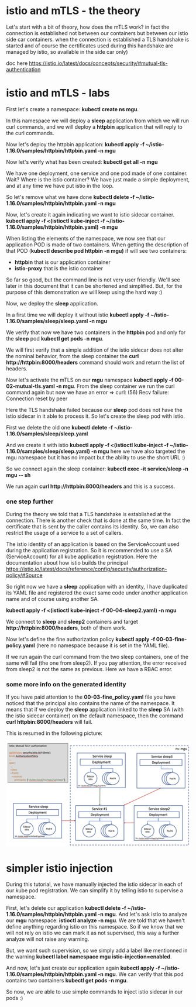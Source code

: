 # istio and mTLS - the theory

Let's start with a bit of theory, how does the mTLS work? in fact the connection is established not between our containers but between our istio side car
containers. when the connection is established a TLS handshake is started and of course the certificates used during
this handshake are managed by istio, so available in the side car only)

doc here https://istio.io/latest/docs/concepts/security/#mutual-tls-authentication

# istio and mTLS - labs

First let's create a namespace: **kubectl create ns mgu**.

In this namespace we will deploy a **sleep** application from which we will run curl commands,
and we will deploy a **httpbin** application that will reply to the curl commands.

Now let's deploy the httpbin application: **kubectl apply -f ~/istio-1.16.0/samples/httpbin/httpbin.yaml -n mgu**

Now let's verify what has been created: **kubectl get all -n mgu**

We have one deployment, one service and one pod made of one container. Wait? Where is the istio container?
We have just made a simple deployment, and at any time we have put istio in the loop.

So let's remove what we have done **kubectl delete -f ~/istio-1.16.0/samples/httpbin/httpbin.yaml -n mgu**

Now, let's create it again indicating we want to istio sidecar container.
**kubectl apply -f <(istioctl kube-inject -f ~/istio-1.16.0/samples/httpbin/httpbin.yaml) -n mgu**

When listing the elements of the namespace, we now see that our application POD is made of two containers.
When getting the description of that POD (**kubectl describe pod httpbin -n mgu)** if will see two containers:

- **httpbin** that is our application container
- **istio-proxy** that is the istio container

So far so good, but the command line is not very user friendly. We'll see later in this document that it can
be shortened and simplified. But, for the purpose of this demonstration we will keep using the hard way :)

Now, we deploy the **sleep** application.

In a first time we will deploy it without istio **kubectl apply -f ~/istio-1.16.0/samples/sleep/sleep.yaml -n mgu**

We verify that now we have two containers in the **httpbin** pod and only for the **sleep** pod **kubectl get pods -n mgu**.

We will first verify that a simple addition of the istio sidecar does not alter the nominal behavior,
from the sleep container the **curl http://httpbin:8000/headers** command should work and return the list of headers.

Now let's activate the mTLS on our **mgu** namespace **kubectl apply -f 00-02-mutual-tls.yaml -n mgu**.
From the sleep container we run the curl command again but now we have an error => curl: (56) Recv failure: Connection reset by peer

Here the TLS handshake failed because our **sleep** pod does not have the istio sidecar in it able to process it.
So let's create the sleep pod with istio.

First we delete the old one **kubectl delete -f ~/istio-1.16.0/samples/sleep/sleep.yaml**

And we create it with istio **kubectl apply -f <(istioctl kube-inject -f ~/istio-1.16.0/samples/sleep/sleep.yaml) -n mgu**
here we have also targeted the mgu namespace but it has no impact but the ability to use the short URL :)

So we connect again the sleep container: **kubectl exec -it service/sleep -n mgu -- sh**

We run again **curl http://httpbin:8000/headers** and this is a success.

### one step further

During the theory we told that a TLS handshake is established at the connection. There is another check that is
done at the same time. In fact the certificate that is sent by the caller contains its identity. So, we
can also restrict the usage of a service to a set of callers.

The istio identity of an application is based on the ServiceAccount used during the application registration.
So it is recommended to use a SA (ServiceAccount) for all kube application registration. Here the documentation about
how istio builds the principal https://istio.io/latest/docs/reference/config/security/authorization-policy/#Source

So right now we have a **sleep** application with an identity, I have duplicated its YAML file and registered the exact
same code under another application name and of course using another SA.

**kubectl apply -f <(istioctl kube-inject -f 00-04-sleep2.yaml) -n mgu**

We connect to **sleep** and **sleep2** containers and target **http://httpbin:8000/headers**, both of them work.

Now let's define the fine authorization policy **kubectl apply -f 00-03-fine-policy.yaml** (here no namespace because it
is set in the YAML file).

If we run again the curl command from the two sleep containers, one of the same will fail (the one from sleep2). If you pay
attention, the error received from sleep2 is not the same as previous. Here we have a RBAC error.

### some more info on the generated identity

If you have paid attention to the **00-03-fine_policy.yaml** file you have noticed that the principal also contains
the name of the namespace. It means that if we deploy the **sleep** application linked to the **sleep** SA (with the istio
sidecar container) on the default namespace, then the command **curl httpbin:8000/headers** will fail.

This is resumed in the following picture:

![summary of mTLS](../pics/00-istio-mtls-fine.png "istio - mTLS and fine authrization")

# simpler istio injection

During this tutorial, we have manually injected the istio sidecar in each of our kube pod registration.
We can simplify it by telling istio to supervise a namespace.

First, let's delete our application **kubectl delete -f ~/istio-1.16.0/samples/httpbin/httpbin.yaml -n mgu**.
And let's ask istio to analyze our **mgu** namespace: **istioctl analyze -n mgu**.
We are told that we haven't define anything regarding istio on this namespace.
So if we know that we will not rely on istio we can mark it as not supervised, this way a
further analyze will not raise any warning.

But, we want such supervision, so we simply add a label like mentionned in the warning
**kubectl label namespace mgu istio-injection=enabled**.

And now, let's just create our application again **kubectl apply -f ~/istio-1.16.0/samples/httpbin/httpbin.yaml -n mgu**.
We can verify that this pod contains two containers **kubectl get pods -n mgu**.

So now, we are able to use simple commands to inject istio sidecar in our pods :)
